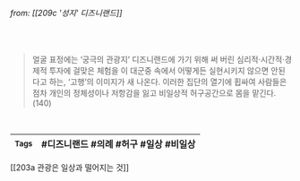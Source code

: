 
###### from: [[209c '성지' 디즈니랜드]]

<br/>

>얼굴 표정에는 ‘궁극의 관광지’ 디즈니랜드에 가기 위해 써 버린 심리적·시간적·경제적 투자에 걸맞은 체험을 이 대군중 속에서 어떻게든 실현시키지 않으면 안된다고 하는, ‘고행’의 이미지가 새 나온다. 이러한 집단의 열기에 휩싸여 사람들은 점차 개인의 정체성이나 저항감을 잃고 비일상적 허구공간으로 몸을 맡긴다. (140) 

<br/>

| <small> Tags </small> | #디즈니랜드 #의례 #허구 #일상 #비일상  |
| --- | --- |

[[203a 관광은 일상과 떨어지는 것]]
